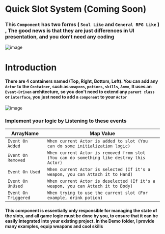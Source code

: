 # Quick Slot System (Coming Soon)
### This `Component` has two forms ( `Soul Like` and `General RPG Like` ) , The good news is that they are just differences in UI presentation, and you don’t need any coding

![image](https://github.com/user-attachments/assets/c613fd79-3f7a-4713-9b1c-be7c85e67c30)

# Introduction
#### There are 4 containers named (Top, Right, Bottom, Left). You can add any `Actor` to the `Container`, such as `weapons`, `potions`, `skills`, `Ammo`, It uses an `Event-Driven` architecture, so you don't need to extend any `parent class` or `interface`, you just need to add a `component` to your `Actor`

![image](https://github.com/user-attachments/assets/303d0e90-0f9b-4bb6-b805-d37a1886fde8)

### Implement your logic by Listening to these events
| ArrayName| Map Value |
| ----------- | ----------- |
| `Event On Added` |  `When current Actor is added to slot (You can do some initialization logic)` 
| `Event On Removed` |  `When current Actor is removed from slot (You can do something like destroy this Actor)` 
| `Event On Used` |  `When current Actor is selected (If it's a weapon, you can Attach it to Hand)` 
| `Event On UnUsed` |  `When current Actor is deselected (If it's a weapon, you can Attach it to Body)` 
| `Event On Triggered` | `When trying to use the current slot (For example, drink potion)`  

#### This component is essentially only responsible for managing the state of the slots, and all game logic must be done by you, to ensure that it can be easily integrated into your existing project. In the Demo folder, I provide many examples, equip weapons and cool skills
